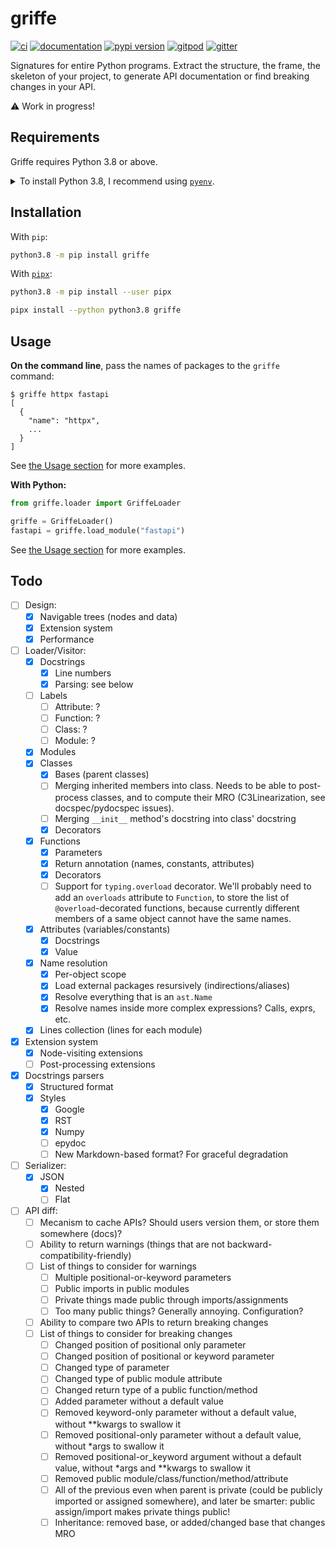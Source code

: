# griffe

[![ci](https://github.com/pawamoy/griffe/workflows/ci/badge.svg)](https://github.com/pawamoy/griffe/actions?query=workflow%3Aci)
[![documentation](https://img.shields.io/badge/docs-mkdocs%20material-blue.svg?style=flat)](https://pawamoy.github.io/griffe/)
[![pypi version](https://img.shields.io/pypi/v/griffe.svg)](https://pypi.org/project/griffe/)
[![gitpod](https://img.shields.io/badge/gitpod-workspace-blue.svg?style=flat)](https://gitpod.io/#https://github.com/pawamoy/griffe)
[![gitter](https://badges.gitter.im/join%20chat.svg)](https://gitter.im/griffe/community)

Signatures for entire Python programs. Extract the structure, the frame, the skeleton of your project, to generate API documentation or find breaking changes in your API.

:warning: Work in progress!

## Requirements

Griffe requires Python 3.8 or above.

<details>
<summary>To install Python 3.8, I recommend using <a href="https://github.com/pyenv/pyenv"><code>pyenv</code></a>.</summary>

```bash
# install pyenv
git clone https://github.com/pyenv/pyenv ~/.pyenv

# setup pyenv (you should also put these three lines in .bashrc or similar)
export PATH="${HOME}/.pyenv/bin:${PATH}"
export PYENV_ROOT="${HOME}/.pyenv"
eval "$(pyenv init - bash)"

# install Python 3.8
pyenv install 3.8.12

# make it available globally
pyenv global system 3.8.12
```
</details>

## Installation

With `pip`:
```bash
python3.8 -m pip install griffe
```

With [`pipx`](https://github.com/pipxproject/pipx):
```bash
python3.8 -m pip install --user pipx

pipx install --python python3.8 griffe
```

## Usage

**On the command line**, pass the names of packages to the `griffe` command:

```console
$ griffe httpx fastapi
[
  {
    "name": "httpx",
    ...
  }
]
```

See [the Usage section](https://pawamoy.github.io/griffe/usage/#on-the-command-line) for more examples.

**With Python:**

```python
from griffe.loader import GriffeLoader

griffe = GriffeLoader()
fastapi = griffe.load_module("fastapi")
```

See [the Usage section](https://pawamoy.github.io/griffe/usage/#with-python) for more examples.

## Todo

- [ ] Design:
    - [x] Navigable trees (nodes and data)
    - [x] Extension system
    - [x] Performance
- [ ] Loader/Visitor:
    - [x] Docstrings
        - [x] Line numbers
        - [x] Parsing: see below
    - [ ] Labels
        - [ ] Attribute: ?
        - [ ] Function: ?
        - [ ] Class: ?
        - [ ] Module: ?
    - [x] Modules
    - [x] Classes
        - [x] Bases (parent classes)
        - [ ] Merging inherited members into class.
              Needs to be able to post-process classes,
              and to compute their MRO (C3Linearization, see docspec/pydocspec issues).
        - [ ] Merging `__init__` method's docstring into class' docstring
        - [x] Decorators
    - [x] Functions
        - [x] Parameters
        - [x] Return annotation (names, constants, attributes)
        - [x] Decorators
        - [ ] Support for `typing.overload` decorator.
              We'll probably need to add an `overloads` attribute to `Function`,
              to store the list of `@overload`-decorated functions,
              because currently different members of a same object cannot have the same names.
    - [x] Attributes (variables/constants)
        - [x] Docstrings
        - [x] Value
    - [x] Name resolution
        - [x] Per-object scope
        - [x] Load external packages resursively (indirections/aliases)
        - [x] Resolve everything that is an `ast.Name`
        - [x] Resolve names inside more complex expressions? Calls, exprs, etc.
    - [x] Lines collection (lines for each module)
- [x] Extension system
    - [x] Node-visiting extensions
    - [ ] Post-processing extensions
- [x] Docstrings parsers
    - [x] Structured format
    - [x] Styles
        - [x] Google
        - [x] RST
        - [x] Numpy
        - [ ] epydoc
        - [ ] New Markdown-based format? For graceful degradation
- [ ] Serializer:
    - [x] JSON
        - [x] Nested
        - [ ] Flat
- [ ] API diff:
    - [ ] Mecanism to cache APIs? Should users version them, or store them somewhere (docs)?
    - [ ] Ability to return warnings (things that are not backward-compatibility-friendly)
    - [ ] List of things to consider for warnings
        - [ ] Multiple positional-or-keyword parameters
        - [ ] Public imports in public modules
        - [ ] Private things made public through imports/assignments
        - [ ] Too many public things? Generally annoying. Configuration?
    - [ ] Ability to compare two APIs to return breaking changes
    - [ ] List of things to consider for breaking changes
        - [ ] Changed position of positional only parameter
        - [ ] Changed position of positional or keyword parameter
        - [ ] Changed type of parameter
        - [ ] Changed type of public module attribute
        - [ ] Changed return type of a public function/method
        - [ ] Added parameter without a default value
        - [ ] Removed keyword-only parameter without a default value, without **kwargs to swallow it
        - [ ] Removed positional-only parameter without a default value, without *args to swallow it
        - [ ] Removed positional-or_keyword argument without a default value, without *args and **kwargs to swallow it
        - [ ] Removed public module/class/function/method/attribute
        - [ ] All of the previous even when parent is private (could be publicly imported or assigned somewhere),
              and later be smarter: public assign/import makes private things public!
        - [ ] Inheritance: removed base, or added/changed base that changes MRO
